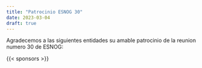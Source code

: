 ```yaml
---
title: "Patrocinio ESNOG 30"
date: 2023-03-04
draft: true 
---
```


Agradecemos a las siguientes entidades su amable patrocinio de la reunion numero 30 de ESNOG:

{{< sponsors >}}